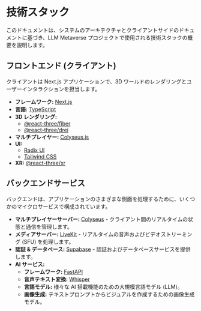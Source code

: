 # 技術スタック

このドキュメントは、システムのアーキテクチャとクライアントサイドのドキュメントに基づき、LLM Metaverse プロジェクトで使用される技術スタックの概要を説明します。

## フロントエンド (クライアント)

クライアントは Next.js アプリケーションで、3D ワールドのレンダリングとユーザーインタラクションを担当します。

- **フレームワーク:** [Next.js](https://nextjs.org/)
- **言語:** [TypeScript](https://www.typescriptlang.org/)
- **3D レンダリング:**
    - [@react-three/fiber](https://docs.pmnd.rs/react-three-fiber/getting-started/introduction)
    - [@react-three/drei](https://github.com/pmndrs/drei)
- **マルチプレイヤー:** [Colyseus.js](https://docs.colyseus.io/colyseus/getting-started/javascript-client/)
- **UI:**
    - [Radix UI](https://www.radix-ui.com/)
    - [Tailwind CSS](https://tailwindcss.com/)
- **XR:** [@react-three/xr](https://docs.pmnd.rs/react-xr/introduction)

## バックエンドサービス

バックエンドは、アプリケーションのさまざまな側面を処理するために、いくつかのマイクロサービスで構成されています。

- **マルチプレイヤーサーバー:** [Colyseus](https://www.colyseus.io/) - クライアント間のリアルタイムの状態と通信を管理します。
- **メディアサーバー:** [LiveKit](https://livekit.io/) - リアルタイムの音声およびビデオストリーミング (SFU) を処理します。
- **認証 & データベース:** [Supabase](https://supabase.com/) - 認証およびデータベースサービスを提供します。
- **AI サービス:**
    - **フレームワーク:** [FastAPI](https://fastapi.tiangolo.com/)
    - **音声テキスト変換:** [Whisper](https://openai.com/research/whisper)
    - **言語モデル:** 様々な AI 搭載機能のための大規模言語モデル (LLM)。
    - **画像生成:** テキストプロンプトからビジュアルを作成するための画像生成モデル。
